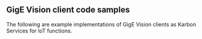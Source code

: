 ## GigE Vision client code samples
The following are example implementations of GigE Vision clients as Karbon Services for IoT functions.
